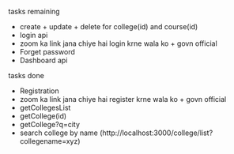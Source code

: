 tasks remaining

- create + update + delete for college(id) and course(id)
- login api
- zoom ka link jana chiye hai login krne wala ko + govn official
- Forget password
- Dashboard api

tasks done

- Registration
- zoom ka link jana chiye hai register krne wala ko + govn official
- getCollegesList
- getCollege(id)
- getCollege?q=city
- search college by name (http://localhost:3000/college/list?collegename=xyz)
